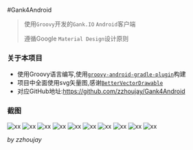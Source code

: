 #Gank4Android

> 使用`Groovy`开发的`Gank.IO` `Android`客户端
>
> 遵循Google `Material Design`设计原则

### 关于本项目

* 使用Groovy语言编写,使用[`groovy-android-gradle-plugin`](https://github.com/groovy/groovy-android-gradle-plugin)构建
* 项目中全面使用svg矢量图,感谢[`BetterVectorDrawable`](https://github.com/a-student/BetterVectorDrawable)
* 对应GitHub地址:<https://github.com/zzhoujay/Gank4Android>

### 截图

![xx](/screenshot/device-1.jpg)
![xx](/screenshot/device-2.jpg)
![xx](/screenshot/device-3.jpg)
![xx](/screenshot/device-4.jpg)
![xx](/screenshot/device-5.jpg)
![xx](/screenshot/device-6.jpg)
![xx](/screenshot/device-7.jpg)
![xx](/screenshot/device-8.jpg)
![xx](/screenshot/device-9.jpg)
![xx](/screenshot/device-10.jpg)

_by zzhoujay_
